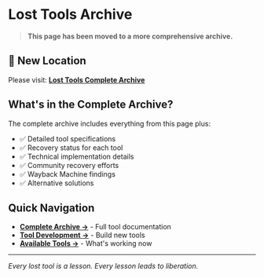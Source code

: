 # Lost Tools Archive

> **This page has been moved to a more comprehensive archive.**

## 📍 New Location

Please visit: **[Lost Tools Complete Archive](lost-tools-complete-archive.md)**

## What's in the Complete Archive?

The complete archive includes everything from this page plus:
- ✅ Detailed tool specifications
- ✅ Recovery status for each tool
- ✅ Technical implementation details
- ✅ Community recovery efforts
- ✅ Wayback Machine findings
- ✅ Alternative solutions

## Quick Navigation

- **[Complete Archive →](lost-tools-complete-archive.md)** - Full tool documentation
- **[Tool Development →](tool-development-guide.md)** - Build new tools
- **[Available Tools →](available-tools-catalog.md)** - What's working now

---

*Every lost tool is a lesson. Every lesson leads to liberation.*